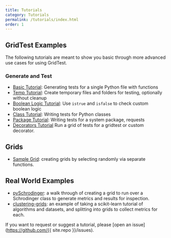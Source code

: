 ```yaml
---
title: Tutorials
category: Tutorials
permalink: /tutorials/index.html
order: 1
---
```


## GridTest Examples

The following tutorials are meant to show you basic through more advanced use cases for
using GridTest.

### Generate and Test

 - [Basic Tutorial](basic/): Generating tests for a single Python file with functions
 - [Temp Tutorial](temp/): Create temporary files and folders for testing, optionally without cleanup
 - [Boolean Logic Tutorial](boolean/): Use `istrue` and `isfalse` to check custom boolean logic
 - [Class Tutorial](class/): Writing tests for Python classes
 - [Package Tutorial](package/): Writing tests for a system package, requests
 - [Decorators Tutorial](decorators/) Run a grid of tests for a gridtest or custom decorator.

## Grids

 - [Sample Grid](samplegrid/): creating grids by selecting randomly via separate functions.

## Real World Examples

 - [pySchrodinger](https://github.com/researchapps/pySchrodinger): a walk through of creating a grid to run over a Schrodinger class to generate metrics and results for inspection.
 - [clustering-grids](https://github.com/vsoch/gridtest/tree/master/examples/clustering-grids): an example of taking a scikit-learn tutorial of algorithms and datasets, and splitting into grids to collect metrics for each.

If you want to request or suggest a tutorial, please [open an issue](https://github.com/{{ site.repo }}/issues).
